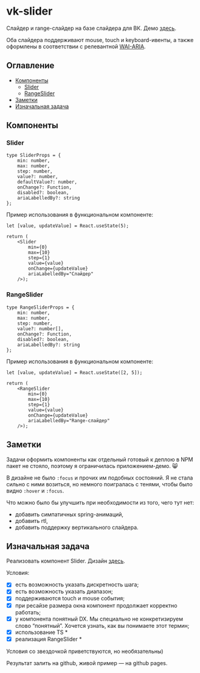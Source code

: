 # vk-slider

Слайдер и range-слайдер на базе слайдера для ВК. Демо [здесь](https://eugpoloz.github.io/vk-slider).

Оба слайдера поддерживают mouse, touch и keyboard-ивенты, а также оформлены в соответствии с релевантной [WAI-ARIA](w3.org/TR/wai-aria-practices/#slider).

## Оглавление

- [Компоненты](#компоненты)
  - [Slider](#slider)
  - [RangeSlider](#rangeslider)
- [Заметки](#заметки)
- [Изначальная задача](#изначальная-задача)

## Компоненты

### Slider

```
type SliderProps = {
    min: number,
    max: number,
    step: number,
    value?: number,
    defaultValue?: number,
    onChange?: Function,
    disabled?: boolean,
    ariaLabelledBy?: string
};
```

Пример использования в функциональном компоненте:

```
let [value, updateValue] = React.useState(5);

return (
    <Slider
        min={0}
        max={10}
        step={1}
        value={value}
        onChange={updateValue}
        ariaLabelledBy="Слайдер"
    />);
```

### RangeSlider

```
type RangeSliderProps = {
    min: number,
    max: number,
    step: number,
    value?: number[],
    onChange?: Function,
    disabled?: boolean,
    ariaLabelledBy?: string
};
```

Пример использования в функциональном компоненте:

```
let [value, updateValue] = React.useState([2, 5]);

return (
    <RangeSlider
        min={0}
        max={10}
        step={1}
        value={value}
        onChange={updateValue}
        ariaLabelledBy="Range-слайдер"
    />);
```

## Заметки

Задачи оформить компоненты как отдельный готовый к деплою в NPM пакет не стояло, поэтому я ограничилась приложением-демо. 😸

В дизайне не было `:focus` и прочих им подобных состояний. Я не стала сильно с ними возиться, но немного поигралась с тенями, чтобы было видно `:hover` и `:focus`.

Что можно было бы улучшить при необходимости из того, чего тут нет:

- добавить симпатичных spring-анимаций,
- добавить rtl,
- добавить поддержку вертикального слайдера.

## Изначальная задача

Реализовать компонент Slider. Дизайн [здесь](https://www.figma.com/file/JkJtNthpXtXFzR6gVS17Ll/Test).

Условия:

- [x] есть возможность указать дискретность шага;
- [x] есть возможность указать диапазон;
- [x] поддерживаются touch и mouse события;
- [x] при ресайзе размера окна компонент продолжает корректно работать;
- [x] у компонента понятный DX. Мы специально не конкретизируем слово “понятный”. Хочется узнать, как вы понимаете этот термин;
- [x] использование TS \*
- [x] реализация RangeSlider \*

Условия со звездочкой приветствуются, но необязательны)

Результат залить на github, живой пример — на github pages.
